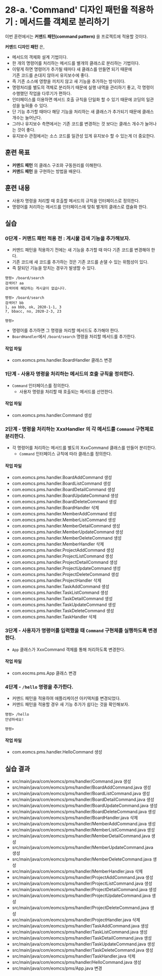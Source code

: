 # 28-a. 'Command' 디자인 패턴을 적용하기 : 메서드를 객체로 분리하기

이번 훈련에서는 **커맨드 패턴(command pattern)** 을 프로젝트에 적용할 것이다.

**커맨드 디자인 패턴** 은, 

- 메서드의 객체화 설계 기법이다.
- 한 개의 명령어를 처리하는 메서드를 별개의 클래스로 분리하는 기법이다. 
- 이렇게 하면 명령어가 추가될 때마다 새 클래스를 만들면 되기 때문에  
  기존 코드를 손대지 않아서 유지보수에 좋다.
- 즉 기존 소스에 영향을 끼치지 않고 새 기능을 추가하는 방식이다.
- 명령처리를 별도의 객체로 분리하기 때문에 실행 내역을 관리하기 좋고,
  각 명령이 수행했던 작업을 다루기가 편하다.
- 인터페이스를 이용하면 메서드 호출 규칙을 단일화 할 수 있기 때문에 
  코딩의 일관성을 높혀줄 수 있다.
- 단 기능 추가할 때마다 해당 기능을 처리하는 새 클래스가 추가되기 때문에 
  클래스 개수는 늘어난다.
- 그러나 유지보수 측면에서는 기존 코드를 변경하는 것 보다는 
  클래스 개수가 늘어나는 것이 좋다.
- 유지보수 관점에서는 소스 코드를 일관성 있게 유지보수 할 수 있는게 더 중요한다.


## 훈련 목표

- **커맨드 패턴** 의 클래스 구조와 구동원리를 이해한다.
- **커맨드 패턴** 을 구현하는 방법을 배운다.


## 훈련 내용

- 사용자 명령을 처리할 때 호출할 메서드의 규칙을 인터페이스로 정의한다.
- 명령어를 처리하는 메서드를 인터페이스에 맞춰 별개의 클래스로 캡슐화 한다. 

## 실습

### 0단계 - 커맨드 패턴 적용 전 : 게시물 검색 기능을 추가해보자.

- 커맨드 패턴을 적용하기 전에는 새 기능을 추가할 때 마다 기존 코드를 변경해야 한다.
- 기존 코드에 새 코드를 추가하는 것은 기존 코드를 손댈 수 있는 위험성이 있다.
- 즉 잘되던 기능을 망치는 경우가 발생할 수 있다.

```console
명령> /board/search
검색어? aa
검색어에 해당하는 게시글이 없습니다.

명령> /board/search
검색어? bb
1, aa bbb, ok, 2020-1-1, 3
7, bbacc, no, 2020-2-3, 23

명령> 
```

- 명령어를 추가하면 그 명령을 처리할 메서드도 추가해야 한다.
- `BoardHandler`에서 `/board/search` 명령을 처리할 메서드를 추가한다.

#### 작업 파일

- com.eomcs.pms.handler.BoardHandler 클래스 변경


### 1단계 - 사용자 명령을 처리하는 메서드의 호출 규칙을 정의한다.

- `Command` 인터페이스를 정의한다.
  - 사용자 명령을 처리할 때 호출되는 메서드를 선언한다.

#### 작업 파일

- com.eomcs.pms.handler.Command 생성


### 2단계 - 명령을 처리하는 XxxHandler 의 각 메서드를 `Command` 구현체로 분리한다.

- 각 명령어를 처리하는 메서드를 별도의 XxxCommand 클래스를 만들어 분리한다.
  - `Command` 인터페이스 규칙에 따라 클래스를 정의한다.

#### 작업 파일
 
- com.eomcs.pms.handler.BoardAddCommand 생성
- com.eomcs.pms.handler.BoardListCommand 생성
- com.eomcs.pms.handler.BoardDetailCommand 생성
- com.eomcs.pms.handler.BoardUpdateCommand 생성
- com.eomcs.pms.handler.BoardDeleteCommand 생성
- com.eomcs.pms.handler.BoardHandler 삭제
- com.eomcs.pms.handler.MemberAddCommand 생성
- com.eomcs.pms.handler.MemberListCommand 생성
- com.eomcs.pms.handler.MemberDetailCommand 생성
- com.eomcs.pms.handler.MemberUpdateCommand 생성
- com.eomcs.pms.handler.MemberDeleteCommand 생성
- com.eomcs.pms.handler.MemberHandler 삭제
- com.eomcs.pms.handler.ProjectAddCommand 생성
- com.eomcs.pms.handler.ProjectListCommand 생성
- com.eomcs.pms.handler.ProjectDetailCommand 생성
- com.eomcs.pms.handler.ProjectUpdateCommand 생성
- com.eomcs.pms.handler.ProjectDeleteCommand 생성
- com.eomcs.pms.handler.ProjectHandler 삭제
- com.eomcs.pms.handler.TaskAddCommand 생성
- com.eomcs.pms.handler.TaskListCommand 생성
- com.eomcs.pms.handler.TaskDetailCommand 생성
- com.eomcs.pms.handler.TaskUpdateCommand 생성
- com.eomcs.pms.handler.TaskDeleteCommand 생성
- com.eomcs.pms.handler.TaskHandler 삭제


### 3단계 - 사용자가 명령어를 입력했을 때 `Command` 구현체를 실행하도록 변경한다.

- `App` 클래스가 XxxCommand 객체를 통해 처리하도록 변경한다.

#### 작업 파일

- com.eocms.pms.App 클래스 변경


### 4단계 - `/hello` 명령을 추가한다.

- 커맨드 패턴을 적용하여 애플리케이션 아키텍처를 변경되었다.
- 커맨드 패턴을 적용할 경우 새 기능 추가가 쉽다는 것을 확인해보자. 

```console
명령> /hello
안녕하세요!

명령>
```

#### 작업 파일

- com.eomcs.pms.handler.HelloCommand 생성


## 실습 결과

- src/main/java/com/eomcs/pms/handler/Command.java 생성
- src/main/java/com/eomcs/pms/handler/BoardAddCommand.java 생성
- src/main/java/com/eomcs/pms/handler/BoardListCommand.java 생성
- src/main/java/com/eomcs/pms/handler/BoardDetailCommand.java 생성
- src/main/java/com/eomcs/pms/handler/BoardUpdateCommand.java 생성
- src/main/java/com/eomcs/pms/handler/BoardDeleteCommand.java 생성
- src/main/java/com/eomcs/pms/handler/BoardHandler.java 삭제
- src/main/java/com/eomcs/pms/handler/MemberAddCommand.java 생성
- src/main/java/com/eomcs/pms/handler/MemberListCommand.java 생성
- src/main/java/com/eomcs/pms/handler/MemberDetailCommand.java 생성
- src/main/java/com/eomcs/pms/handler/MemberUpdateCommand.java 생성
- src/main/java/com/eomcs/pms/handler/MemberDeleteCommand.java 생성
- src/main/java/com/eomcs/pms/handler/MemberHandler.java 삭제
- src/main/java/com/eomcs/pms/handler/ProjectAddCommand.java 생성
- src/main/java/com/eomcs/pms/handler/ProjectListCommand.java 생성
- src/main/java/com/eomcs/pms/handler/ProjectDetailCommand.java 생성
- src/main/java/com/eomcs/pms/handler/ProjectUpdateCommand.java 생성
- src/main/java/com/eomcs/pms/handler/ProjectDeleteCommand.java 생성
- src/main/java/com/eomcs/pms/handler/ProjectHandler.java 삭제
- src/main/java/com/eomcs/pms/handler/TaskAddCommand.java 생성
- src/main/java/com/eomcs/pms/handler/TaskListCommand.java 생성
- src/main/java/com/eomcs/pms/handler/TaskDetailCommand.java 생성
- src/main/java/com/eomcs/pms/handler/TaskUpdateCommand.java 생성
- src/main/java/com/eomcs/pms/handler/TaskDeleteCommand.java 생성
- src/main/java/com/eomcs/pms/handler/TaskHandler.java 삭제
- src/main/java/com/eomcs/pms/handler/HelloCommand.java 생성
- src/main/java/com/eomcs/pms/App.java 변경

  